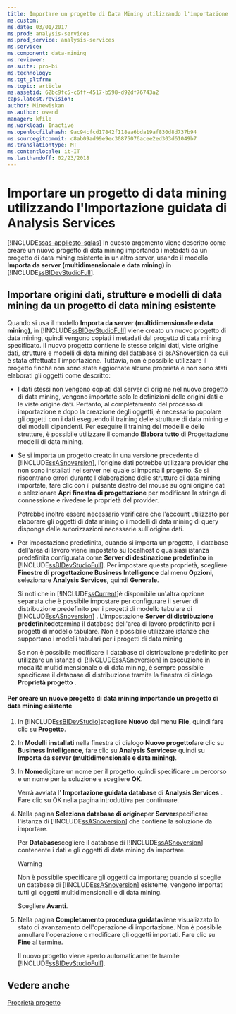 ```yaml
---
title: Importare un progetto di Data Mining utilizzando l'importazione guidata di Analysis Services | Documenti Microsoft
ms.custom: 
ms.date: 03/01/2017
ms.prod: analysis-services
ms.prod_service: analysis-services
ms.service: 
ms.component: data-mining
ms.reviewer: 
ms.suite: pro-bi
ms.technology: 
ms.tgt_pltfrm: 
ms.topic: article
ms.assetid: 62bc9fc5-c6ff-4517-b598-d92df76743a2
caps.latest.revision: 
author: Minewiskan
ms.author: owend
manager: kfile
ms.workload: Inactive
ms.openlocfilehash: 9ac94cfcd17842f118ea6bda19af830d8d737b94
ms.sourcegitcommit: d8ab09ad99e9ec30875076acee2ed303d61049b7
ms.translationtype: MT
ms.contentlocale: it-IT
ms.lasthandoff: 02/23/2018
---
```

# <a name="import-a-data-mining-project-using-the-analysis-services-import-wizard"></a>Importare un progetto di data mining utilizzando l'Importazione guidata di Analysis Services
[!INCLUDE[ssas-appliesto-sqlas](../../includes/ssas-appliesto-sqlas.md)]
In questo argomento viene descritto come creare un nuovo progetto di data mining importando i metadati da un progetto di data mining esistente in un altro server, usando il modello **Importa da server (multidimensionale e data mining)** in [!INCLUDE[ssBIDevStudioFull](../../includes/ssbidevstudiofull-md.md)].  
  
## <a name="import-data-sources-mining-structures-and-mining-models-from-an-existing-data-mining-project"></a>Importare origini dati, strutture e modelli di data mining da un progetto di data mining esistente  
 Quando si usa il modello **Importa da server (multidimensionale e data mining)**, in [!INCLUDE[ssBIDevStudioFull](../../includes/ssbidevstudiofull-md.md)] viene creato un nuovo progetto di data mining, quindi vengono copiati i metadati dal progetto di data mining specificato. Il nuovo progetto contiene le stesse origini dati, viste origine dati, strutture e modelli di data mining del database di ssASnoversion da cui è stata effettuata l'importazione. Tuttavia, non è possibile utilizzare il progetto finché non sono state aggiornate alcune proprietà e non sono stati elaborati gli oggetti come descritto:  
  
-   I dati stessi non vengono copiati dal server di origine nel nuovo progetto di data mining, vengono importate solo le definizioni delle origini dati e le viste origine dati. Pertanto, al completamento del processo di importazione e dopo la creazione degli oggetti, è necessario popolare gli oggetti con i dati eseguendo il training delle strutture di data mining e dei modelli dipendenti. Per eseguire il training dei modelli e delle strutture, è possibile utilizzare il comando **Elabora tutto** di Progettazione modelli di data mining.  
  
-   Se si importa un progetto creato in una versione precedente di [!INCLUDE[ssASnoversion](../../includes/ssasnoversion-md.md)], l'origine dati potrebbe utilizzare provider che non sono installati nel server nel quale si importa il progetto. Se si riscontrano errori durante l'elaborazione delle strutture di data mining importate, fare clic con il pulsante destro del mouse su ogni origine dati e selezionare **Apri finestra di progettazione** per modificare la stringa di connessione e rivedere le proprietà del provider.  
  
     Potrebbe inoltre essere necessario verificare che l'account utilizzato per elaborare gli oggetti di data mining o i modelli di data mining di query disponga delle autorizzazioni necessarie sull'origine dati.  
  
-   Per impostazione predefinita, quando si importa un progetto, il database dell'area di lavoro viene impostato su localhost o qualsiasi istanza predefinita configurata come **Server di destinazione predefinito** in [!INCLUDE[ssBIDevStudioFull](../../includes/ssbidevstudiofull-md.md)]. Per impostare questa proprietà, scegliere **Finestre di progettazione Business Intelligence** dal menu **Opzioni**, selezionare **Analysis Services**, quindi **Generale**.  
  
     Si noti che in [!INCLUDE[ssCurrent](../../includes/sscurrent-md.md)]è disponibile un'altra opzione separata che è possibile impostare per configurare il server di distribuzione predefinito per i progetti di modello tabulare di [!INCLUDE[ssASnoversion](../../includes/ssasnoversion-md.md)] . L'impostazione **Server di distribuzione predefinito**determina il database dell'area di lavoro predefinito per i progetti di modello tabulare. Non è possibile utilizzare istanze che supportano i modelli tabulari per i progetti di data mining  
  
     Se non è possibile modificare il database di distribuzione predefinito per utilizzare un'istanza di [!INCLUDE[ssASnoversion](../../includes/ssasnoversion-md.md)] in esecuzione in modalità multidimensionale o di data mining, è sempre possibile specificare il database di distribuzione tramite la finestra di dialogo **Proprietà progetto** .  
  
#### <a name="to-create-a-new-data-mining-project-by-importing-an-existing-data-mining-project"></a>Per creare un nuovo progetto di data mining importando un progetto di data mining esistente  
  
1.  In [!INCLUDE[ssBIDevStudio](../../includes/ssbidevstudio-md.md)]scegliere **Nuovo** dal menu **File**, quindi fare clic su **Progetto**.  
  
2.  In **Modelli installati** nella finestra di dialogo **Nuovo progetto**fare clic su **Business Intelligence**, fare clic su **Analysis Services**e quindi su **Importa da server (multidimensionale e data mining)**.  
  
3.  In **Nome**digitare un nome per il progetto, quindi specificare un percorso e un nome per la soluzione e scegliere **OK**.  
  
     Verrà avviata l' **Importazione guidata database di Analysis Services** . Fare clic su OK nella pagina introduttiva per continuare.  
  
4.  Nella pagina **Seleziona database di origine**per **Server**specificare l'istanza di [!INCLUDE[ssASnoversion](../../includes/ssasnoversion-md.md)] che contiene la soluzione da importare.  
  
     Per **Database**scegliere il database di [!INCLUDE[ssASnoversion](../../includes/ssasnoversion-md.md)] contenente i dati e gli oggetti di data mining da importare.  
  
    > [!WARNING]  
    >  Non è possibile specificare gli oggetti da importare; quando si sceglie un database di [!INCLUDE[ssASnoversion](../../includes/ssasnoversion-md.md)] esistente, vengono importati tutti gli oggetti multidimensionali e di data mining.  
  
     Scegliere **Avanti**.  
  
5.  Nella pagina **Completamento procedura guidata**viene visualizzato lo stato di avanzamento dell'operazione di importazione. Non è possibile annullare l'operazione o modificare gli oggetti importati. Fare clic su **Fine** al termine.  
  
     Il nuovo progetto viene aperto automaticamente tramite [!INCLUDE[ssBIDevStudioFull](../../includes/ssbidevstudiofull-md.md)].  
  
## <a name="see-also"></a>Vedere anche  
 [Proprietà progetto](../../analysis-services/tabular-models/project-properties-ssas-tabular.md)  
  
  
